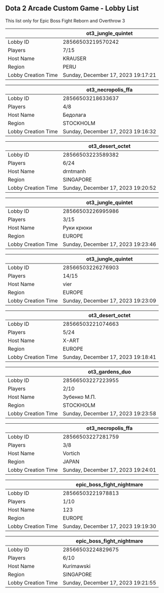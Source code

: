 ## Dota 2 Arcade Custom Game - Lobby List

This list only for Epic Boss Fight Reborn and Overthrow 3

|  | ot3_jungle_quintet |
| ------ | ------ |
| Lobby ID | 28566503219570242 |
| Players | 7/15 |
| Host Name | KRAUSER |
| Region | PERU |
| Lobby Creation Time | Sunday, December 17, 2023 19:17:21 |


|  | ot3_necropolis_ffa |
| ------ | ------ |
| Lobby ID | 28566503218633637 |
| Players | 4/8 |
| Host Name | Бедолага |
| Region | STOCKHOLM |
| Lobby Creation Time | Sunday, December 17, 2023 19:16:32 |


|  | ot3_desert_octet |
| ------ | ------ |
| Lobby ID | 28566503223589382 |
| Players | 6/24 |
| Host Name | drntmanh |
| Region | SINGAPORE |
| Lobby Creation Time | Sunday, December 17, 2023 19:20:52 |


|  | ot3_jungle_quintet |
| ------ | ------ |
| Lobby ID | 28566503226995986 |
| Players | 3/15 |
| Host Name | Руки крюки |
| Region | EUROPE |
| Lobby Creation Time | Sunday, December 17, 2023 19:23:46 |


|  | ot3_jungle_quintet |
| ------ | ------ |
| Lobby ID | 28566503226276903 |
| Players | 14/15 |
| Host Name | vier |
| Region | EUROPE |
| Lobby Creation Time | Sunday, December 17, 2023 19:23:09 |


|  | ot3_desert_octet |
| ------ | ------ |
| Lobby ID | 28566503221074663 |
| Players | 5/24 |
| Host Name | X-ART |
| Region | EUROPE |
| Lobby Creation Time | Sunday, December 17, 2023 19:18:41 |


|  | ot3_gardens_duo |
| ------ | ------ |
| Lobby ID | 28566503227223955 |
| Players | 2/10 |
| Host Name | Зубенко М.П. |
| Region | STOCKHOLM |
| Lobby Creation Time | Sunday, December 17, 2023 19:23:58 |


|  | ot3_necropolis_ffa |
| ------ | ------ |
| Lobby ID | 28566503227281759 |
| Players | 3/8 |
| Host Name | Vortich |
| Region | JAPAN |
| Lobby Creation Time | Sunday, December 17, 2023 19:24:01 |


|  | epic_boss_fight_nightmare |
| ------ | ------ |
| Lobby ID | 28566503221978813 |
| Players | 1/10 |
| Host Name | 123 |
| Region | EUROPE |
| Lobby Creation Time | Sunday, December 17, 2023 19:19:30 |


|  | epic_boss_fight_nightmare |
| ------ | ------ |
| Lobby ID | 28566503224829675 |
| Players | 6/10 |
| Host Name | Kurimawski |
| Region | SINGAPORE |
| Lobby Creation Time | Sunday, December 17, 2023 19:21:55 |


